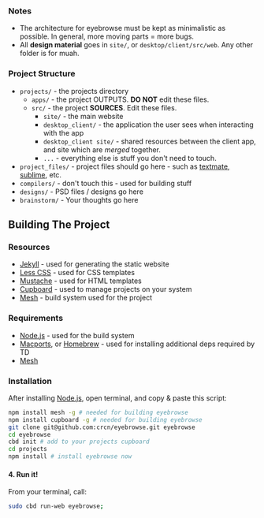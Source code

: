 ### Notes

- The architecture for eyebrowse must be kept as minimalistic as possible. In general, more moving parts = more bugs.
- All **design material** goes in `site/`, or `desktop/client/src/web`. Any other folder is for muah. 


### Project Structure

- `projects/` - the projects directory
	- `apps/` - the project OUTPUTS. **DO NOT** edit these files.
	- `src/` - the project **SOURCES**. Edit these files.
		- `site/` - the main website
		- `desktop_client/` - the application the user sees when interacting with the app
		- `desktop_client site/` - shared resources between the client app, and site which are *merged* together.
		- `...` - everything else is stuff you don't need to touch.
- `project_files/` - project files should go here - such as [textmate](http://macromates.com/), [sublime](http://www.sublimetext.com/), etc.
- `compilers/` - don't touch this - used for building stuff
- `designs/` - PSD files / designs go here
- `brainstorm/` - Your thoughts go here


## Building The Project


### Resources

- [Jekyll](http://jekyllrb.com/) - used for generating the static website
- [Less CSS](http://lesscss.org/) - used for CSS templates
- [Mustache](http://mustache.github.com/) - used for HTML templates
- [Cupboard](https://github.com/crcn/cupboard) - used to manage projects on your system
- [Mesh](https://github.com/crcn/mesh) - build system used for the project


### Requirements

- [Node.js](http://nodejs.org/) - used for the build system
- [Macports](http://www.macports.org/), or [Homebrew](http://mxcl.github.com/homebrew/) - used for installing additional deps required by TD
- [Mesh](https://github.com/crcn/mesh)


### Installation

After installing [Node.js](http://nodejs.org/), open terminal, and copy & paste this script:

```bash
npm install mesh -g # needed for building eyebrowse
npm install cupboard -g # needed for building eyebrowse
git clone git@github.com:crcn/eyebrowse.git eyebrowse
cd eyebrowse 
cbd init # add to your projects cupboard
cd projects
npm install # install eyebrowse now
```

#### 4. Run it!

From your terminal, call:

```bash
sudo cbd run-web eyebrowse;
```




